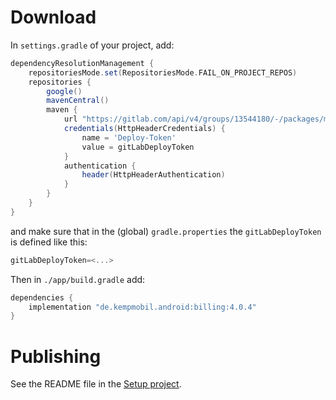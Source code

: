 # Download

In `settings.gradle` of your project, add:

```groovy
dependencyResolutionManagement {
    repositoriesMode.set(RepositoriesMode.FAIL_ON_PROJECT_REPOS)
    repositories {
        google()
        mavenCentral()
        maven {
            url "https://gitlab.com/api/v4/groups/13544180/-/packages/maven"
            credentials(HttpHeaderCredentials) {
                name = 'Deploy-Token'
                value = gitLabDeployToken
            }
            authentication {
                header(HttpHeaderAuthentication)
            }
        }
    }
}
```

and make sure that in the (global) `gradle.properties` the `gitLabDeployToken` is defined like this:
```groovy
gitLabDeployToken=<...>
```

Then in `./app/build.gradle` add:

```groovy
dependencies {
    implementation "de.kempmobil.android:billing:4.0.4"
}
```

# Publishing
See the README file in the [Setup project](https://gitlab.com/a4265/setup).



